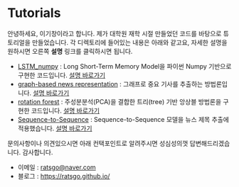 # Tutorials

안녕하세요, 이기창이라고 합니다. 제가 대학원 재학 시절 만들었던 코드를 바탕으로 튜토리얼을 만들었습니다. 각 디렉토리에 들어있는 내용은 아래와 같고요, 자세한 설명을 원하시면 오른쪽 **설명** 링크를 클릭하시면 됩니다.

- [LSTM_numpy](https://github.com/ratsgo/tutorial/tree/master/LSTM_numpy) : Long Short-Term Memory Model을 파이썬 Numpy 기반으로 구현한 코드입니다. [설명 바로가기](https://ratsgo.github.io/natural%20language%20processing/2017/03/09/rnnlstm/)
- [graph-based news representation](https://github.com/ratsgo/tutorial/tree/master/graph-based%20news%20representation) : 그래프로 중요 기사를 추출하는 방법론입니다. [설명 바로가기](https://ratsgo.github.io/natural%20language%20processing/2017/03/13/graphnews/)
- [rotation forest](https://github.com/ratsgo/tutorial/tree/master/rotationforest) : 주성분분석(PCA)을 결합한 트리(tree) 기반 앙상블 방법론을 구현한 코드입니다. [설명 바로가기](https://ratsgo.github.io/machine%20learning/2017/03/17/tree/)
- [Sequence-to-Sequence](https://github.com/ratsgo/tutorial/tree/master/sequence-to-sequence) : Sequence-to-Sequence 모델을 뉴스 제목 추출에 적용했습니다. [설명 바로가기](https://ratsgo.github.io/natural%20language%20processing/2017/03/12/s2s/)

문의사항이나 의견있으시면 아래 컨택포인트로 알려주시면 성심성의껏 답변해드리겠습니다. 감사합니다.

- 이메일 : ratsgo@naver.com
- 블로그 : https://ratsgo.github.io/

